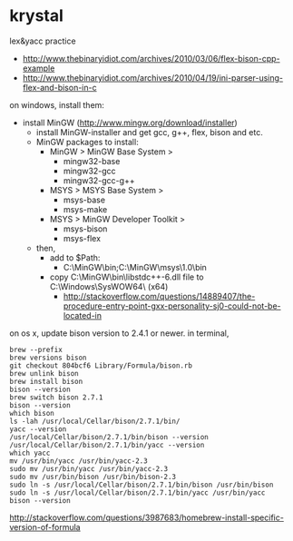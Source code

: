 krystal
=======

lex&amp;yacc practice

- http://www.thebinaryidiot.com/archives/2010/03/06/flex-bison-cpp-example
- http://www.thebinaryidiot.com/archives/2010/04/19/ini-parser-using-flex-and-bison-in-c

on windows, install them:

- install MinGW (http://www.mingw.org/download/installer)
    - install MinGW-installer and get gcc, g++, flex, bison and etc.
    - MinGW packages to install:
        - MinGW > MinGW Base System >
            - mingw32-base
            - mingw32-gcc
            - mingw32-gcc-g++
        - MSYS > MSYS Base System >
            - msys-base
            - msys-make
        - MSYS > MinGW Developer Toolkit >
            - msys-bison
            - msys-flex
    - then,
        - add to $Path:
            - C:\MinGW\bin;C:\MinGW\msys\1.0\bin
        - copy C:\MinGW\bin\libstdc++-6.dll file to C:\Windows\SysWOW64\ (x64)
            - http://stackoverflow.com/questions/14889407/the-procedure-entry-point-gxx-personality-sj0-could-not-be-located-in

on os x, update bison version to 2.4.1 or newer. in terminal,

```
brew --prefix
brew versions bison
git checkout 804bcf6 Library/Formula/bison.rb
brew unlink bison
brew install bison
bison --version
brew switch bison 2.7.1
bison --version
which bison
ls -lah /usr/local/Cellar/bison/2.7.1/bin/
yacc --version
/usr/local/Cellar/bison/2.7.1/bin/bison --version
/usr/local/Cellar/bison/2.7.1/bin/yacc --version
which yacc
mv /usr/bin/yacc /usr/bin/yacc-2.3
sudo mv /usr/bin/yacc /usr/bin/yacc-2.3
sudo mv /usr/bin/bison /usr/bin/bison-2.3
sudo ln -s /usr/local/Cellar/bison/2.7.1/bin/bison /usr/bin/bison
sudo ln -s /usr/local/Cellar/bison/2.7.1/bin/yacc /usr/bin/yacc
bison --version
```

http://stackoverflow.com/questions/3987683/homebrew-install-specific-version-of-formula
